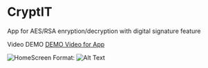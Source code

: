 # CryptIT
 App for AES/RSA enryption/decryption with digital signature feature

Video DEMO
[DEMO Video for App](https://streamable.com/gzzzw)

![HomeScreen](https://ibb.co/j4dzm8x)
Format: ![Alt Text](url)
